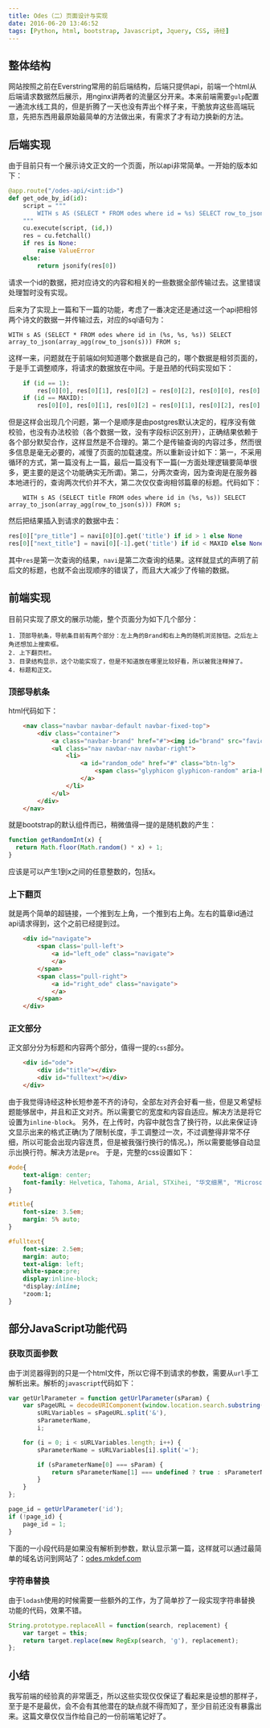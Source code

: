 ```yaml
---
title: Odes（二）页面设计与实现
date: 2016-06-20 13:46:52
tags: [Python, html, bootstrap, Javascript, Jquery, CSS, 诗经]
---
```


## 整体结构

网站按照之前在Everstring常用的前后端结构，后端只提供api，前端一个html从后端请求数据然后展示，用nginx讲两者的流量区分开来。本来前端需要`gulp`配置一通流水线工具的，但是折腾了一天也没有弄出个样子来，干脆放弃这些高端玩意，先把东西用最原始最简单的方法做出来，有需求了才有动力换新的方法。

## 后端实现

由于目前只有一个展示诗文正文的一个页面，所以api非常简单。一开始的版本如下：

~~~python
@app.route("/odes-api/<int:id>")
def get_ode_by_id(id):
	script = """
		WITH s AS (SELECT * FROM odes where id = %s) SELECT row_to_json(s) FROM s;
	"""
	cu.execute(script, (id,))
	res = cu.fetchall()
	if res is None:
		raise ValueError
	else:
		return jsonify(res[0])
~~~

请求一个id的数据，把对应诗文的内容和相关的一些数据全部传输过去。这里错误处理暂时没有实现。

后来为了实现上一篇和下一篇的功能，考虑了一番决定还是通过这一个api把相邻两个诗文的数据一并传输过去，对应的sql语句为：

~~~mysql
WITH s AS (SELECT * FROM odes where id in (%s, %s, %s)) SELECT array_to_json(array_agg(row_to_json(s))) FROM s;
~~~

这样一来，问题就在于前端如何知道哪个数据是自己的，哪个数据是相邻页面的，于是手工调整顺序，将请求的数据放在中间。于是丑陋的代码实现如下：

~~~python
	if (id == 1):
		res[0][0], res[0][1], res[0][2] = res[0][2], res[0][0], res[0][1]
	if (id == MAXID):
		res[0][0], res[0][1], res[0][2] = res[0][1], res[0][2], res[0][0]

~~~

但是这样会出现几个问题，第一个是顺序是由postgres默认决定的，程序没有做校验，也没有办法校验（各个数据一致，没有字段标识区别开），正确结果依赖于各个部分默契合作，这样显然是不合理的。第二个是传输查询的内容过多，然而很多信息是毫无必要的，减慢了页面的加载速度。所以重新设计如下：第一，不采用循环的方式，第一篇没有上一篇，最后一篇没有下一篇(一方面处理逻辑要简单很多，更主要的是这个功能确实无所谓)。第二，分两次查询，因为查询是在服务器本地进行的，查询两次代价并不大，第二次仅仅查询相邻篇章的标题。代码如下：

~~~mysql
	WITH s AS (SELECT title FROM odes where id in (%s, %s)) SELECT array_to_json(array_agg(row_to_json(s))) FROM s;
~~~

然后把结果插入到请求的数据中去：

~~~ python
res[0]["pre_title"] = navi[0][0].get('title') if id > 1 else None
res[0]["next_title"] = navi[0][-1].get('title') if id < MAXID else None
~~~

其中`res`是第一次查询的结果，`navi`是第二次查询的结果。这样就显式的声明了前后文的标题，也就不会出现顺序的错误了，而且大大减少了传输的数据。

## 前端实现

目前只实现了原文的展示功能，整个页面分为如下几个部分：

	1. 顶部导航条，导航条目前有两个部分：左上角的Brand和右上角的随机浏览按钮。之后左上角还想加上搜索框。
	2. 上下翻页栏。
	3. 目录结构显示，这个功能实现了，但是不知道放在哪里比较好看，所以被我注释掉了。
	4. 标题和正文。

### 顶部导航条

html代码如下：

~~~html
	<nav class="navbar navbar-default navbar-fixed-top">
        <div class="container">
            <a class="navbar-brand" href="#"><img id="brand" src="favicon.png"></a> 
            <ul class="nav navbar-nav navbar-right">
                <li>
                    <a id="random_ode" href="#" class="btn-lg">
                        <span class="glyphicon glyphicon-random" aria-hidden="true"></span>
                    </a>
                </li>
            </ul>
        </div>
    </nav>
~~~

就是bootstrap的默认组件而已，稍微值得一提的是随机数的产生：

~~~javascript
function getRandomInt(x) {
  return Math.floor(Math.random() * x) + 1;
}
~~~

应该是可以产生1到x之间的任意整数的，包括x。

### 上下翻页
就是两个简单的超链接，一个推到左上角，一个推到右上角。左右的篇章id通过api请求得到，这个之前已经提到过。

~~~html
	<div id="navigate">
        <span class='pull-left'>
            <a id="left_ode" class="navigate">
            </a>
        </span>
        <span class="pull-right">
            <a id="right_ode" class="navigate">
            </a>
        </span>
    </div>
~~~

### 正文部分
正文部分分为标题和内容两个部分，值得一提的`css`部分。

~~~html
	<div id="ode">
        <div id="title"></div>     
        <div id="fulltext"></div>
    </div>
~~~

由于我觉得诗经这种长短参差不齐的诗句，全部左对齐会好看一些，但是又希望标题能够居中，并且和正文对齐。所以需要它的宽度和内容自适应。解决方法是将它设置为`inline-block`。
另外，在上传时，内容中就包含了换行符，以此来保证诗文显示出来的格式正确(为了限制长度，手工调整过一次，不过调整得非常不仔细，所以可能会出现内容连贯，但是被我强行换行的情况。)，所以需要能够自动显示出换行符。解决方法是`pre`。
于是，完整的css设置如下：

~~~css
#ode{
	text-align: center;
	font-family: Helvetica, Tahoma, Arial, STXihei, "华文细黑", "Microsoft YaHei", "微软雅黑", SimSun, "宋体", Heiti, "黑体", sans-serif;
}

#title{
	font-size: 3.5em;
	margin: 5% auto;
}

#fulltext{
	font-size: 2.5em;
	margin: auto;
	text-align: left;
	white-space:pre;
	display:inline-block; 
	*display:inline; 
	*zoom:1; 
}
~~~

## 部分JavaScript功能代码
### 获取页面参数
由于浏览器得到的只是一个html文件，所以它得不到请求的参数，需要从`url`手工解析出来。解析的`javascript`代码如下：

~~~javascript
var getUrlParameter = function getUrlParameter(sParam) {
    var sPageURL = decodeURIComponent(window.location.search.substring(1)),
        sURLVariables = sPageURL.split('&'),
        sParameterName,
        i;

    for (i = 0; i < sURLVariables.length; i++) {
        sParameterName = sURLVariables[i].split('=');

        if (sParameterName[0] === sParam) {
            return sParameterName[1] === undefined ? true : sParameterName[1];
        }
    }
};

page_id = getUrlParameter('id');
if (!page_id) {
	page_id = 1;
}
~~~

下面的一小段代码是如果没有解析到参数，默认显示第一篇，这样就可以通过最简单的域名访问到网站了：[odes.mkdef.com](http://odes.mkdef.com)

### 字符串替换
由于`lodash`使用的时候需要一些额外的工作，为了简单抄了一段实现字符串替换功能的代码，效果不错。

~~~javascript
String.prototype.replaceAll = function(search, replacement) {
    var target = this;
    return target.replace(new RegExp(search, 'g'), replacement);
};
~~~

## 小结
我写前端的经验真的非常匮乏，所以这些实现仅仅保证了看起来是设想的那样子，至于是不是最优，会不会有其他潜在的缺点就不得而知了，至少目前还没有暴露出来。这篇文章仅仅当作给自己的一份前端笔记好了。
